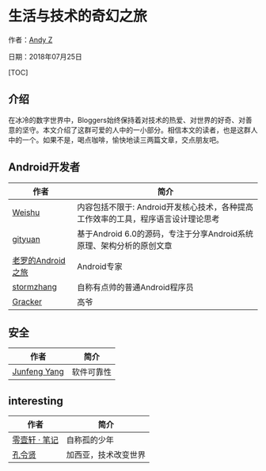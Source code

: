 # 生活与技术的奇幻之旅

作者：[Andy Z](https://www.github.com/guguant)

日期：2018年07月25日

[TOC]

## 介绍

在冰冷的数字世界中，Bloggers始终保持着对技术的热爱、对世界的好奇、对善意的坚守。本文介绍了这群可爱的人中的一小部分。相信本文的读者，也是这群人中的一个。如果不是，喝点咖啡，愉快地读三两篇文章，交点朋友吧。

## Android开发者

| 作者                                                    | 简介                                                         |
| ------------------------------------------------------- | ------------------------------------------------------------ |
| [Weishu](http://weishu.me/)                             | 内容包括不限于: Android开发核心技术，各种提高工作效率的工具，程序语言设计理论思考 |
| [gityuan](http://gityuan.com/)                          | 基于Android 6.0的源码，专注于分享Android系统原理、架构分析的原创文章 |
| [老罗的Android之旅](https://blog.csdn.net/Luoshengyang) | Android专家                                                  |
| [stormzhang](http://stormzhang.com/)                    | 自称有点帅的普通Android程序员                                |
| [Gracker](http://www.androidperformance.com/)           | 高爷                                                         |

## 安全

| 作者                                                 | 简介       |
| ---------------------------------------------------- | ---------- |
| [Junfeng Yang](http://www.cs.columbia.edu/~junfeng/) | 软件可靠性 |

## interesting

| 作者                                                | 简介                 |
| --------------------------------------------------- | -------------------- |
| [零壹轩 · 笔记](http://note.qidong.name/)           | 自称孤的少年         |
| [孔令贤](https://lingxiankong.github.io/index.html) | 加西亚，技术改变世界 |
